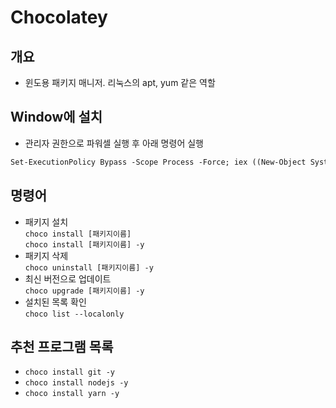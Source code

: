 # Chocolatey

## 개요

- 윈도용 패키지 매니저. 리눅스의 apt, yum 같은 역할

## Window에 설치

- 관리자 권한으로 파워셀 실행 후 아래 명령어 실행

```1
Set-ExecutionPolicy Bypass -Scope Process -Force; iex ((New-Object System.Net.WebClient).DownloadString('https://chocolatey.org/install.ps1'))
```

## 명령어

- 패키지 설치  
  `choco install [패키지이름]`  
  `choco install [패키지이름] -y`
- 패키지 삭제  
  `choco uninstall [패키지이름] -y`
- 최신 버전으로 업데이트  
  `choco upgrade [패키지이름] -y`
- 설치된 목록 확인  
  `choco list --localonly`

## 추천 프로그램 목록

- `choco install git -y`
- `choco install nodejs -y`
- `choco install yarn -y`
